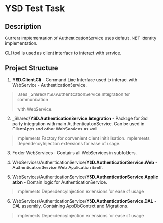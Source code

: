 # YSD Test Task 

## Description
Current implementation of AuthenticationService uses default .NET identity implementation.

CLI tool is used as client interface to interact with service.

## Project Structure

1. **YSD.Client.Cli** - Command Line Interface used to interact with WebService - AuthenticationService.

> Uses _Shared/YSD.AuthenticationService.Integration for communication
> 
> with WebService.

2. _Shared/**YSD.AuthenticationService.Integration** - Package for 3rd party integration with main AuthenticationService. Can be used in ClientApps and other WebServices as well.

> Implements Factory for convenient client initialisation.
> Implements DependencyInjection extensions for ease of usage.

3. Folder WebServices - Contains all WebServices in subfolders.

4. WebServices/AuthenticationService/**YSD.AuthenticationService.Web** - AuthenticationService Web Application itself.

5. WebServices/AuthenticationService/**YSD.AuthenticationService.Application** - Domain logic for AuthenticationService.

> Implements DependencyInjection extensions for ease of usage

6. WebServices/AuthenticationService/**YSD.AuthenticationService.DAL** - DAL assembly. Containing AppDbContext and Migrations.

> Implements DependencyInjection extensions for ease of usage
